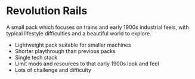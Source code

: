 # Revolution Rails

A small pack which focuses on trains and early 1900s industrial feels, with typical lifestyle difficulties and a beautiful world to explore.

- Lightweight pack suitable for smaller machines
- Shorter playthrough than previous packs
- Single tech stack
- Limit mods and resources to that early 1900s look and feel
- Lots of challenge and difficulty
